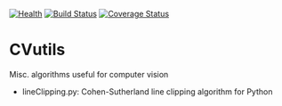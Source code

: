 [![Health](https://landscape.io/github/scienceopen/CVutils/master/landscape.png)](https://landscape.io/github/scienceopen/CVutils/master)
[![Build Status](https://travis-ci.org/scienceopen/CVutils.svg)](https://travis-ci.org/scienceopen/CVutils)
[![Coverage Status](https://coveralls.io/repos/scienceopen/CVutils/badge.svg?branch=master)](https://coveralls.io/r/scienceopen/CVutils?branch=master)

CVutils
========

Misc. algorithms useful for computer vision

* lineClipping.py:  Cohen-Sutherland line clipping algorithm for Python
